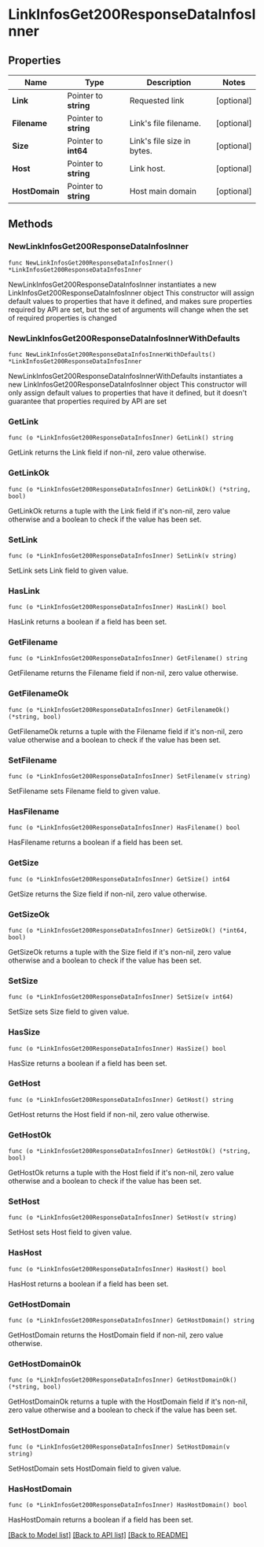 # LinkInfosGet200ResponseDataInfosInner

## Properties

Name | Type | Description | Notes
------------ | ------------- | ------------- | -------------
**Link** | Pointer to **string** | Requested link | [optional] 
**Filename** | Pointer to **string** | Link&#39;s file filename. | [optional] 
**Size** | Pointer to **int64** | Link&#39;s file size in bytes. | [optional] 
**Host** | Pointer to **string** | Link host. | [optional] 
**HostDomain** | Pointer to **string** | Host main domain | [optional] 

## Methods

### NewLinkInfosGet200ResponseDataInfosInner

`func NewLinkInfosGet200ResponseDataInfosInner() *LinkInfosGet200ResponseDataInfosInner`

NewLinkInfosGet200ResponseDataInfosInner instantiates a new LinkInfosGet200ResponseDataInfosInner object
This constructor will assign default values to properties that have it defined,
and makes sure properties required by API are set, but the set of arguments
will change when the set of required properties is changed

### NewLinkInfosGet200ResponseDataInfosInnerWithDefaults

`func NewLinkInfosGet200ResponseDataInfosInnerWithDefaults() *LinkInfosGet200ResponseDataInfosInner`

NewLinkInfosGet200ResponseDataInfosInnerWithDefaults instantiates a new LinkInfosGet200ResponseDataInfosInner object
This constructor will only assign default values to properties that have it defined,
but it doesn't guarantee that properties required by API are set

### GetLink

`func (o *LinkInfosGet200ResponseDataInfosInner) GetLink() string`

GetLink returns the Link field if non-nil, zero value otherwise.

### GetLinkOk

`func (o *LinkInfosGet200ResponseDataInfosInner) GetLinkOk() (*string, bool)`

GetLinkOk returns a tuple with the Link field if it's non-nil, zero value otherwise
and a boolean to check if the value has been set.

### SetLink

`func (o *LinkInfosGet200ResponseDataInfosInner) SetLink(v string)`

SetLink sets Link field to given value.

### HasLink

`func (o *LinkInfosGet200ResponseDataInfosInner) HasLink() bool`

HasLink returns a boolean if a field has been set.

### GetFilename

`func (o *LinkInfosGet200ResponseDataInfosInner) GetFilename() string`

GetFilename returns the Filename field if non-nil, zero value otherwise.

### GetFilenameOk

`func (o *LinkInfosGet200ResponseDataInfosInner) GetFilenameOk() (*string, bool)`

GetFilenameOk returns a tuple with the Filename field if it's non-nil, zero value otherwise
and a boolean to check if the value has been set.

### SetFilename

`func (o *LinkInfosGet200ResponseDataInfosInner) SetFilename(v string)`

SetFilename sets Filename field to given value.

### HasFilename

`func (o *LinkInfosGet200ResponseDataInfosInner) HasFilename() bool`

HasFilename returns a boolean if a field has been set.

### GetSize

`func (o *LinkInfosGet200ResponseDataInfosInner) GetSize() int64`

GetSize returns the Size field if non-nil, zero value otherwise.

### GetSizeOk

`func (o *LinkInfosGet200ResponseDataInfosInner) GetSizeOk() (*int64, bool)`

GetSizeOk returns a tuple with the Size field if it's non-nil, zero value otherwise
and a boolean to check if the value has been set.

### SetSize

`func (o *LinkInfosGet200ResponseDataInfosInner) SetSize(v int64)`

SetSize sets Size field to given value.

### HasSize

`func (o *LinkInfosGet200ResponseDataInfosInner) HasSize() bool`

HasSize returns a boolean if a field has been set.

### GetHost

`func (o *LinkInfosGet200ResponseDataInfosInner) GetHost() string`

GetHost returns the Host field if non-nil, zero value otherwise.

### GetHostOk

`func (o *LinkInfosGet200ResponseDataInfosInner) GetHostOk() (*string, bool)`

GetHostOk returns a tuple with the Host field if it's non-nil, zero value otherwise
and a boolean to check if the value has been set.

### SetHost

`func (o *LinkInfosGet200ResponseDataInfosInner) SetHost(v string)`

SetHost sets Host field to given value.

### HasHost

`func (o *LinkInfosGet200ResponseDataInfosInner) HasHost() bool`

HasHost returns a boolean if a field has been set.

### GetHostDomain

`func (o *LinkInfosGet200ResponseDataInfosInner) GetHostDomain() string`

GetHostDomain returns the HostDomain field if non-nil, zero value otherwise.

### GetHostDomainOk

`func (o *LinkInfosGet200ResponseDataInfosInner) GetHostDomainOk() (*string, bool)`

GetHostDomainOk returns a tuple with the HostDomain field if it's non-nil, zero value otherwise
and a boolean to check if the value has been set.

### SetHostDomain

`func (o *LinkInfosGet200ResponseDataInfosInner) SetHostDomain(v string)`

SetHostDomain sets HostDomain field to given value.

### HasHostDomain

`func (o *LinkInfosGet200ResponseDataInfosInner) HasHostDomain() bool`

HasHostDomain returns a boolean if a field has been set.


[[Back to Model list]](../README.md#documentation-for-models) [[Back to API list]](../README.md#documentation-for-api-endpoints) [[Back to README]](../README.md)


